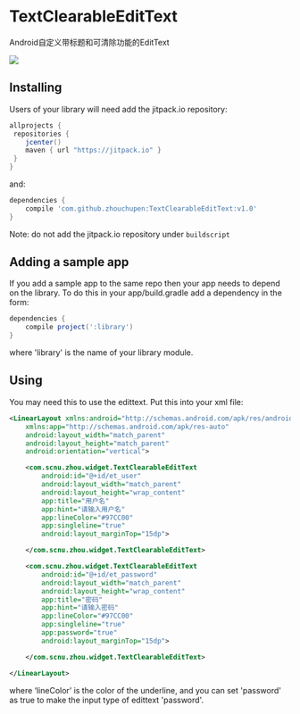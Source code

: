 # TextClearableEditText

Android自定义带标题和可清除功能的EditText

![](http://upload-images.jianshu.io/upload_images/2746415-8593855baacec45b.png?imageMogr2/auto-orient/strip%7CimageView2/2/w/1240)



## Installing

Users of your library will need add the jitpack.io repository:

```gradle
allprojects {
 repositories {
    jcenter()
    maven { url "https://jitpack.io" }
 }
}
```

and:

```gradle
dependencies {
    compile 'com.github.zhouchupen:TextClearableEditText:v1.0'
}
```

Note: do not add the jitpack.io repository under `buildscript` 

## Adding a sample app 

If you add a sample app to the same repo then your app needs to depend on the library. To do this in your app/build.gradle add a dependency in the form:

```gradle
dependencies {
    compile project(':library')
}
```

where 'library' is the name of your library module.

## Using

You may need this to use the edittext.  Put this into your xml file:
```xml
<LinearLayout xmlns:android="http://schemas.android.com/apk/res/android"
    xmlns:app="http://schemas.android.com/apk/res-auto"
    android:layout_width="match_parent"
    android:layout_height="match_parent"
    android:orientation="vertical">

    <com.scnu.zhou.widget.TextClearableEditText
        android:id="@+id/et_user"
        android:layout_width="match_parent"
        android:layout_height="wrap_content"
        app:title="用户名"
        app:hint="请输入用户名"
        app:lineColor="#97CC00"
        app:singleline="true"
        android:layout_marginTop="15dp">

    </com.scnu.zhou.widget.TextClearableEditText>

    <com.scnu.zhou.widget.TextClearableEditText
        android:id="@+id/et_password"
        android:layout_width="match_parent"
        android:layout_height="wrap_content"
        app:title="密码"
        app:hint="请输入密码"
        app:lineColor="#97CC00"
        app:singleline="true"
        app:password="true"
        android:layout_marginTop="15dp">

    </com.scnu.zhou.widget.TextClearableEditText>

</LinearLayout>
```
where ‘lineColor’ is the color of the underline, and you can set 'password' as true to make the input type of edittext 'password'.

